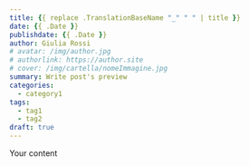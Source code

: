 ```yaml
---
title: {{ replace .TranslationBaseName "_" " " | title }}
date: {{ .Date }}
publishdate: {{ .Date }}
author: Giulia Rossi
# avatar: /img/author.jpg
# authorlink: https://author.site
# cover: /img/cartella/nomeImmagine.jpg
summary: Write post's preview
categories:
  - category1
tags:
  - tag1
  - tag2
draft: true
---
```


Your content

